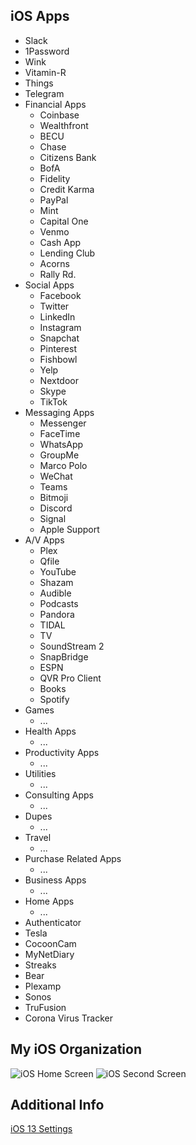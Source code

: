 ## iOS Apps
- Slack
- 1Password
- Wink
- Vitamin-R
- Things
- Telegram
- Financial Apps
  - Coinbase
  - Wealthfront
  - BECU
  - Chase
  - Citizens Bank
  - BofA
  - Fidelity
  - Credit Karma
  - PayPal
  - Mint
  - Capital One
  - Venmo
  - Cash App
  - Lending Club
  - Acorns
  - Rally Rd.
- Social Apps
  - Facebook
  - Twitter
  - LinkedIn
  - Instagram
  - Snapchat
  - Pinterest
  - Fishbowl
  - Yelp
  - Nextdoor
  - Skype
  - TikTok
- Messaging Apps
  - Messenger
  - FaceTime
  - WhatsApp
  - GroupMe
  - Marco Polo
  - WeChat
  - Teams
  - Bitmoji
  - Discord
  - Signal
  - Apple Support
- A/V Apps
  - Plex
  - Qfile
  - YouTube
  - Shazam
  - Audible
  - Podcasts
  - Pandora
  - TIDAL
  - TV
  - SoundStream 2
  - SnapBridge
  - ESPN
  - QVR Pro Client
  - Books
  - Spotify
- Games
  - ...
- Health Apps
  - ...
- Productivity Apps
  - ...
- Utilities
  - ...
- Consulting Apps
  - ...
- Dupes
  - ...
- Travel
  - ...
- Purchase Related Apps
  - ...
- Business Apps
  - ...
- Home Apps
  - ...
- Authenticator
- Tesla
- CocoonCam
- MyNetDiary
- Streaks
- Bear
- Plexamp
- Sonos
- TruFusion
- Corona Virus Tracker

## My iOS Organization
![iOS Home Screen](IMG_1478.png)
![iOS Second Screen](IMG_1479.png)
  
## Additional Info
[iOS 13 Settings](https://www.howtogeek.com/442550/just-updated-to-ios-13-change-these-settings-now/)
